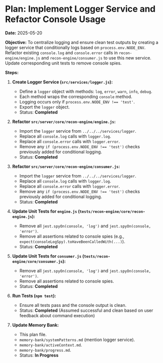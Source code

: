 # Plan: Implement Logger Service and Refactor Console Usage

**Date:** 2025-05-20

**Objective:**
To centralize logging and ensure clean test outputs by creating a logger service that conditionally logs based on `process.env.NODE_ENV`. Refactor existing `console.log` and `console.error` calls in `recon-engine/engine.js` and `recon-engine/consumer.js` to use this new service. Update corresponding unit tests to remove console spies.

**Steps:**

1.  **Create Logger Service (`src/services/logger.js`):**
    *   Define a `logger` object with methods: `log`, `error`, `warn`, `info`, `debug`.
    *   Each method wraps the corresponding `console` method.
    *   Logging occurs only if `process.env.NODE_ENV !== 'test'`.
    *   Export the `logger` object.
    *   Status: **Completed**

2.  **Refactor `src/server/core/recon-engine/engine.js`:**
    *   Import the `logger` service from `../../../services/logger`.
    *   Replace all `console.log` calls with `logger.log`.
    *   Replace all `console.error` calls with `logger.error`.
    *   Remove any `if (process.env.NODE_ENV !== 'test')` checks previously added for conditional logging.
    *   Status: **Completed**

3.  **Refactor `src/server/core/recon-engine/consumer.js`:**
    *   Import the `logger` service from `../../../services/logger`.
    *   Replace all `console.log` calls with `logger.log`.
    *   Replace all `console.error` calls with `logger.error`.
    *   Remove any `if (process.env.NODE_ENV !== 'test')` checks previously added for conditional logging.
    *   Status: **Completed**

4.  **Update Unit Tests for `engine.js` (`tests/recon-engine/core/recon-engine.js`):**
    *   Remove all `jest.spyOn(console, 'log')` and `jest.spyOn(console, 'error')`.
    *   Remove all assertions related to console spies (e.g., `expect(consoleLogSpy).toHaveBeenCalledWith(...)`).
    *   Status: **Completed**

5.  **Update Unit Tests for `consumer.js` (`tests/recon-engine/core/consumer.js`):**
    *   Remove all `jest.spyOn(console, 'log')` and `jest.spyOn(console, 'error')`.
    *   Remove all assertions related to console spies.
    *   Status: **Completed**

6.  **Run Tests (`npm test`):**
    *   Ensure all tests pass and the console output is clean.
    *   Status: **Completed** (Assumed successful and clean based on user feedback about command execution)

7.  **Update Memory Bank:**
    *   This plan file.
    *   `memory-bank/systemPatterns.md` (mention logger service).
    *   `memory-bank/activeContext.md`.
    *   `memory-bank/progress.md`.
    *   Status: **In Progress**
